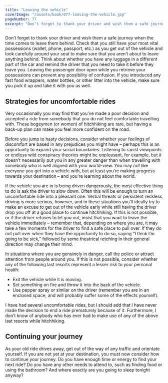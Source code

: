 ```yaml
---
title: "Leaving the vehicle"
coverImage: "/assets/book/077-leaving-the-vehicle.jpg"
pageNumber: 77
excerpt: "Don’t forget to thank your driver and wish them a safe journey when the time comes to leave them behind."
---
```


Don’t forget to thank your driver and wish them a safe journey when the time comes to leave them behind. Check that you still have your most vital possessions (wallet, phone, passport, etc.) as you get out of the vehicle and look carefully around your seat to make sure that you aren’t about to leave anything behind. Think about whether you have any luggage in a different part of the car and remind the driver that you need to take it before they leave you. Leaving the passenger door open while you retrieve your possessions can prevent any possibility of confusion. If you introduced any fast food wrappers, water bottles, or other litter into the vehicle, make sure you pick it up and take it with you as well.

## Strategies for uncomfortable rides

Very occasionally you may find that you’ve made a poor decision and accepted a ride from somebody that you do not feel comfortable travelling with. These bogeymen (or women) of hitchhiking are rare, but having a back-up plan can make you feel more confident on the road.

Before you jump to hasty decisions, consider whether your feelings of discomfort are based in any prejudices you might have – perhaps this is an opportunity to expand your social boundaries. Listening to racist viewpoints or endless wild conspiracy theories might be unpleasant, for example, but it doesn’t necessarily put you in any greater danger than when travelling with somebody who is well aligned with your world-view. You may not like everyone you get into a vehicle with, but at least you’re making progress towards your destination – and you're learning about the world.

If the vehicle you are in is being driven dangerously, the most effective thing to do is ask the driver to slow down. Often this will be enough to turn an uncomfortable ride into a pleasant one. Verbal threats or persistent reckless driving is more serious, however, and in these situations you’ll ideally try to make an excuse to get out of the vehicle early while still having the driver drop you off at a good place to continue hitchhiking. If this is not possible, or if the driver refuses to let you out, insist that you want to leave the vehicle immediately – remember that, depending on where you are, it may take a few moments for the driver to find a safe place to pull over. If they do not pull over when they have the opportunity to do so, saying “I think I’m going to be sick,” followed by some theatrical retching in their general direction may change their mind.

In situations where you are genuinely in danger, call the police or attract attention from people around you. If this is not possible, consider whether any of the following last resorts represent a lesser risk to your personal health:

- Exit the vehicle while it is moving.
- Set something on fire and throw it into the back of the vehicle.
- Use pepper spray or similar on the driver (remember you are in an enclosed space, and will probably suffer some of the effects yourself).

I have had several uncomfortable rides, but I should add that I have never made the decision to end a ride prematurely because of it. Furthermore, I don’t know of anybody who has ever had to make use of any of the above last resorts while hitchhiking.

## Continuing your journey

As your old ride drives away, get out of the way of any traffic and orientate yourself. If you are not yet at your destination, you must now consider how to continue your journey. Do you have enough time or energy to find your next ride? Do you have any other needs to attend to, such as finding food or using the bathroom? And where exactly are you going to sleep tonight anyway?

